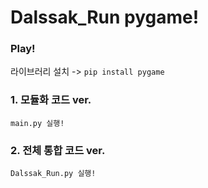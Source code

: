 # Dalssak_Run pygame!
### Play!
라이브러리 설치 -> `pip install pygame`
### 1. 모듈화 코드 ver.
`main.py 실행!`
### 2. 전체 통합 코드 ver.
`Dalssak_Run.py 실행!` 

